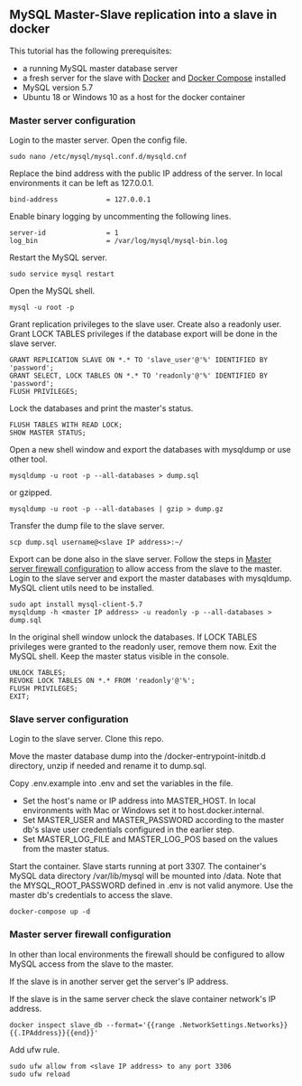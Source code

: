 ## MySQL Master-Slave replication into a slave in docker

This tutorial has the following prerequisites:

- a running MySQL master database server
- a fresh server for the slave with [Docker](https://docs.docker.com/install/) and [Docker Compose](https://docs.docker.com/compose/install/) installed
- MySQL version 5.7
- Ubuntu 18 or Windows 10 as a host for the docker container

### Master server configuration

Login to the master server. Open the config file.

```
sudo nano /etc/mysql/mysql.conf.d/mysqld.cnf
```

Replace the bind address with the public IP address of the server. In local environments it can be left as 127.0.0.1.

```
bind-address            = 127.0.0.1
```

Enable binary logging by uncommenting the following lines.

```
server-id               = 1
log_bin                 = /var/log/mysql/mysql-bin.log 
```

Restart the MySQL server.

```
sudo service mysql restart
```

Open the MySQL shell. 

```
mysql -u root -p
```

Grant replication privileges to the slave user. Create also a readonly user. Grant LOCK TABLES privileges if the database export will be done in the slave server.

```
GRANT REPLICATION SLAVE ON *.* TO 'slave_user'@'%' IDENTIFIED BY 'password';
GRANT SELECT, LOCK TABLES ON *.* TO 'readonly'@'%' IDENTIFIED BY 'password';
FLUSH PRIVILEGES;
```

Lock the databases and print the master's status.

```
FLUSH TABLES WITH READ LOCK;
SHOW MASTER STATUS;
```

Open a new shell window and export the databases with mysqldump or use other tool.

```
mysqldump -u root -p --all-databases > dump.sql
```

or gzipped.

```
mysqldump -u root -p --all-databases | gzip > dump.gz
```

Transfer the dump file to the slave server.

```
scp dump.sql username@<slave IP address>:~/
```

Export can be done also in the slave server. Follow the steps in [Master server firewall configuration](#master-server-firewall-configuration) to allow access from the slave to the master. Login to the slave server and export the master databases with mysqldump. MySQL client utils need to be installed.

```
sudo apt install mysql-client-5.7
mysqldump -h <master IP address> -u readonly -p --all-databases > dump.sql
```

In the original shell window unlock the databases. If LOCK TABLES privileges were granted to the readonly user, remove them now. Exit the MySQL shell. Keep the master status visible in the console.

```
UNLOCK TABLES;
REVOKE LOCK TABLES ON *.* FROM 'readonly'@'%';
FLUSH PRIVILEGES;
EXIT;
```

### Slave server configuration

Login to the slave server. Clone this repo.

Move the master database dump into the /docker-entrypoint-initdb.d directory, unzip if needed and rename it to dump.sql.

Copy .env.example into .env and set the variables in the file.

- Set the host's name or IP address into MASTER_HOST. In local environments with Mac or Windows set it to host.docker.internal.
- Set MASTER_USER and MASTER_PASSWORD according to the master db's slave user credentials configured in the earlier step.
- Set MASTER_LOG_FILE and MASTER_LOG_POS based on the values from the master status.

Start the container. Slave starts running at port 3307. The container's MySQL data directory /var/lib/mysql will be mounted into /data. Note that the MYSQL_ROOT_PASSWORD defined in .env is not valid anymore. Use the master db's credentials to access the slave.

```
docker-compose up -d
```

### Master server firewall configuration

In other than local environments the firewall should be configured to allow MySQL access from the slave to the master.

If the slave is in another server get the server's IP address.

If the slave is in the same server check the slave container network's IP address. 

```
docker inspect slave_db --format='{{range .NetworkSettings.Networks}}{{.IPAddress}}{{end}}'
```

Add ufw rule.

```
sudo ufw allow from <slave IP address> to any port 3306
sudo ufw reload
```
